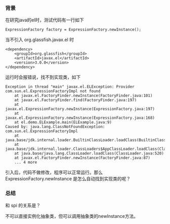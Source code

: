 ### 背景

在研究java的el时，测试代码有一行如下

```
ExpressionFactory factory = ExpressionFactory.newInstance();
```

当不引入 org.glassfish.javax.el 时
```
<dependency>
    <groupId>org.glassfish</groupId>
    <artifactId>javax.el</artifactId>
    <version>3.0.0</version>
</dependency>
```

运行时会报错说，找不到实现类，如下
```
Exception in thread "main" javax.el.ELException: Provider com.sun.el.ExpressionFactoryImpl not found
	at javax.el.FactoryFinder.newInstance(FactoryFinder.java:101)
	at javax.el.FactoryFinder.find(FactoryFinder.java:197)
	at javax.el.ExpressionFactory.newInstance(ExpressionFactory.java:197)
	at javax.el.ExpressionFactory.newInstance(ExpressionFactory.java:168)
	at el.demo.ELExample.main(ELExample.java:9)
Caused by: java.lang.ClassNotFoundException: com.sun.el.ExpressionFactoryImpl
	at java.base/jdk.internal.loader.BuiltinClassLoader.loadClass(BuiltinClassLoader.java:641)
	at java.base/jdk.internal.loader.ClassLoaders$AppClassLoader.loadClass(ClassLoaders.java:188)
	at java.base/java.lang.ClassLoader.loadClass(ClassLoader.java:520)
	at javax.el.FactoryFinder.newInstance(FactoryFinder.java:87)
	... 4 more
```

引入后，代码不做修改，程序可以正常运行。那么 ExpressionFactory.newInstance 是怎么自动找到实现类的呢？

### 总结

和 spi 的关系是？

不可以直接实例化抽象类，但可以调用抽象类的newInstance方法。
